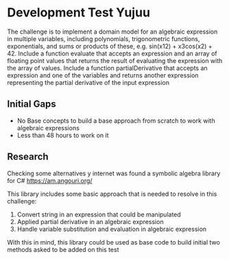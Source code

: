# Development Test Yujuu

The challenge is to implement a domain model for an algebraic expression in multiple variables, including polynomials, trigonometric functions, exponentials, and sums or products of these, e.g. sin(x12) + x3cos(x2) + 42.
Include a function evaluate that accepts an expression and an array of floating point values that returns the result of evaluating the expression with the array of values.
Include a function partialDerivative that accepts an expression and one of the variables and returns another expression representing the partial derivative of the input expression

## Initial Gaps
- No Base concepts to build a base approach from scratch to work with algebraic expressions
- Less than 48 hours to work on it

## Research 

Checking some alternatives y internet was found a symbolic algebra library for C#
https://am.angouri.org/

This library includes some basic approach that is needed to resolve in this challenge:
1. Convert string in an expression that could be manipulated
2. Applied partial derivative in an algebraic expression
3. Handle variable substitution and evaluation in algebraic expression

With this in mind, this library could be used as base code to build initial two methods 
asked to be added on this test

